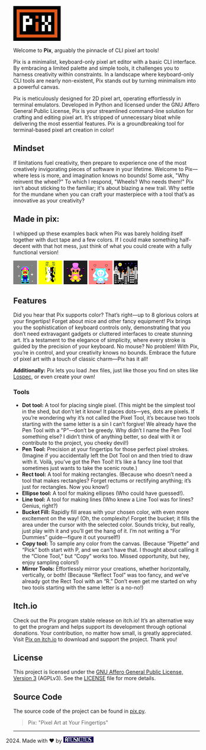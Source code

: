 <img src="./pix.png" alt="./PIX">

Welcome to **Pix**, arguably the pinnacle of CLI pixel art tools!

Pix is a minimalist, keyboard-only pixel art editor with a basic CLI interface. By embracing a limited palette and simple tools, it challenges you to harness creativity within constraints. In a landscape where keyboard-only CLI tools are nearly non-existent, Pix stands out by turning minimalism into a powerful canvas.

Pix is meticulously designed for 2D pixel art, operating effortlessly in terminal emulators. Developed in Python and licensed under the GNU Affero General Public License, Pix is your streamlined command-line solution for crafting and editing pixel art. It’s stripped of unnecessary bloat while delivering the most essential features. Pix is a groundbreaking tool for terminal-based pixel art creation in color!


## Mindset

If limitations fuel creativity, then prepare to experience one of the most creatively invigorating pieces of software in your lifetime. Welcome to Pix—where less is more, and imagination knows no bounds! Some ask, "Why reinvent the wheel?" To which I respond, "Wheels? Who needs them!" Pix isn't about sticking to the familiar; it's about blazing a new trail. Why settle for the mundane when you can craft your masterpiece with a tool that’s as innovative as your creativity?


## Made in pix:

I whipped up these examples back when Pix was barely holding itself together with duct tape and a few colors. If I could make something half-decent with that hot mess, just think of what you could create with a fully functional version!

<img src="./examples/example_001.png">
<img src="./examples/example_002.png">
<img src="./examples/example_003.png">
<img src="./examples/example_004.png">
<img src="./examples/example_005.png">

## Features

Did you hear that Pix supports color? That’s right—up to 8 glorious colors at your fingertips! Forget about mice and other fancy equipment! Pix brings you the sophistication of keyboard controls only, demonstrating that you don’t need extravagant gadgets or cluttered interfaces to create stunning art. It’s a testament to the elegance of simplicity, where every stroke is guided by the precision of your keyboard. No mouse? No problem! With Pix, you’re in control, and your creativity knows no bounds. Embrace the future of pixel art with a touch of classic charm—Pix has it all!

**Additionally:**
Pix lets you load .hex files, just like those you find on sites like [Lospec](https://lospec.com/), or even create your own!

### Tools

- **Dot tool:** A tool for placing single pixel. (This might be the simplest tool in the shed, but don’t let it know! It places dots—yes, dots are pixels. If you’re wondering why it’s not called the Pixel Tool, it’s because two tools starting with the same letter is a sin I can’t forgive! We already have the Pen Tool with a "P"—don’t be greedy. Why didn’t I name the Pen Tool something else? I didn’t think of anything better, so deal with it or contribute to the project, you cheeky devil!)
- **Pen Tool:** Precision at your fingertips for those perfect pixel strokes. (Imagine if you accidentally left the Dot Tool on and then tried to draw with it. Voilà, you’ve got the Pen Tool! It’s like a fancy line tool that sometimes just wants to take the scenic route.)
- **Rect tool:** A tool for making rectangles. (Because who doesn’t need a tool that makes rectangles? Forget rectums or rectifying anything; it’s just for rectangles. Now you know!)
- **Ellipse tool:** A tool for making ellipses (Who could have guessed!).
- **Line tool:** A tool for making lines (Who knew a Line Tool was for lines? Genius, right?)
- **Bucket Fill:** Rapidly fill areas with your chosen color, with even more excitement on the way! (Oh, the complexity! Forget the bucket; it fills the area under the cursor with the selected color. Sounds tricky, but really, just play with it and you’ll get the hang of it. I’m not writing a “For Dummies” guide—figure it out yourself!)
- **Copy tool:** To sample any color from the canvas. (Because “Pipette” and “Pick” both start with P, and we can't have that. I thought about calling it the “Clone Tool,” but “Copy” works too. Missed opportunity, but hey, enjoy sampling colors!)
- **Mirror Tools:** Effortlessly mirror your creations, whether horizontally, vertically, or both! (Because “Reflect Tool” was too fancy, and we’ve already got the Rect Tool with an “R.” Don’t even get me started on why two tools starting with the same letter is a no-no!)

## Itch.io

Check out the Pix program stable release on itch.io! It’s an alternative way to get the program and helps support its development through optional donations. Your contribution, no matter how small, is greatly appreciated. Visit [Pix on itch.io](https://amos-nimos.itch.io/pix) to download and support the project. Thank you!

## License

This project is licensed under the [GNU Affero General Public License, Version 3](./LICENSE) (AGPLv3). See the [LICENSE](./LICENSE) file for more details.

## Source Code

The source code of the project can be found in <a href="./pix.py">pix.py</a>.

> Pix: "Pixel Art at Your Fingertips"


---

2024. Made with ❤ by  <a href="https://amosnimos.com" target="_blank">
    <img src="./examples/amosnimos.png" alt="amosnimos">
</a>

